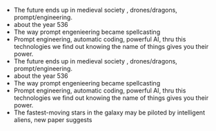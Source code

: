 - The future ends up in medieval society , drones/dragons, prompt/engineering.
- about the year 536
- The way prompt engenieering became spellcasting
- Prompt engineering, automatic coding, powerful AI, thru this technologies we find out knowing the name of things gives you their power.
- The future ends up in medieval society , drones/dragons, prompt/engineering.
- about the year 536
- The way prompt engenieering became spellcasting
- Prompt engineering, automatic coding, powerful AI, thru this technologies we find out knowing the name of things gives you their power.
- The fastest-moving stars in the galaxy may be piloted by intelligent aliens, new paper suggests